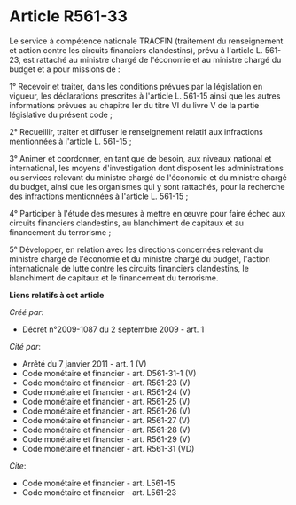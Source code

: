 # Article R561-33

Le service à compétence nationale TRACFIN (traitement du renseignement et action contre les circuits financiers clandestins),
prévu à l'article L. 561-23, est rattaché au ministre chargé de l'économie et au ministre chargé du budget et a pour missions
de :

1° Recevoir et traiter, dans les conditions prévues par la législation en vigueur, les déclarations prescrites à l'article L.
561-15 ainsi que les autres informations prévues au chapitre Ier du titre VI du livre V de la partie législative du présent
code ;

2° Recueillir, traiter et diffuser le renseignement relatif aux infractions mentionnées à l'article L. 561-15 ;

3° Animer et coordonner, en tant que de besoin, aux niveaux national et international, les moyens d'investigation dont
disposent les administrations ou services relevant du ministre chargé de l'économie et du ministre chargé du budget, ainsi
que les organismes qui y sont rattachés, pour la recherche des infractions mentionnées à l'article L. 561-15 ;

4° Participer à l'étude des mesures à mettre en œuvre pour faire échec aux circuits financiers clandestins, au blanchiment de
capitaux et au financement du terrorisme ;

5° Développer, en relation avec les directions concernées relevant du ministre chargé de l'économie et du ministre chargé du
budget, l'action internationale de lutte contre les circuits financiers clandestins, le blanchiment de capitaux et le
financement du terrorisme.

**Liens relatifs à cet article**

_Créé par_:

  - Décret n°2009-1087 du 2 septembre 2009 - art. 1

_Cité par_:

  - Arrêté du 7 janvier 2011 - art. 1 (V)
  - Code monétaire et financier - art. D561-31-1 (V)
  - Code monétaire et financier - art. R561-23 (V)
  - Code monétaire et financier - art. R561-24 (V)
  - Code monétaire et financier - art. R561-25 (V)
  - Code monétaire et financier - art. R561-26 (V)
  - Code monétaire et financier - art. R561-27 (V)
  - Code monétaire et financier - art. R561-28 (V)
  - Code monétaire et financier - art. R561-29 (V)
  - Code monétaire et financier - art. R561-31 (VD)

_Cite_:

  - Code monétaire et financier - art. L561-15
  - Code monétaire et financier - art. L561-23
